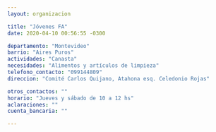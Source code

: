 ```yaml
---
layout: organizacion

title: "Jóvenes FA"
date: 2020-04-10 00:56:55 -0300

departamento: "Montevideo"
barrio: "Aires Puros"
actividades: "Canasta"
necesidades: "Alimentos y artículos de limpieza"
telefono_contacto: "099144809"
direccion: "Comité Carlos Quijano, Atahona esq. Celedonio Rojas"

otros_contactos: ""
horario: "Jueves y sábado de 10 a 12 hs"
aclaraciones: ""
cuenta_bancaria: ""

---
```

